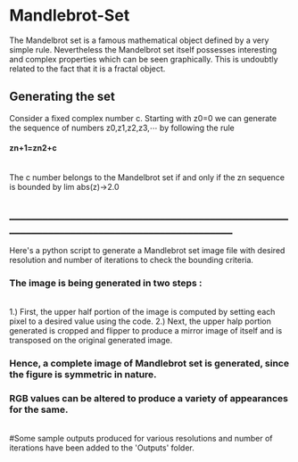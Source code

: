 # Mandlebrot-Set

The Mandelbrot set is a famous mathematical object defined by a very simple rule. Nevertheless the Mandelbrot set itself possesses interesting and complex properties which can be seen graphically. This is undoubtly related to the fact that it is a fractal object.

## Generating the set

Consider a fixed complex number c. Starting with z0=0 we can generate the sequence of numbers z0,z1,z2,z3,⋯ by following the rule
<br>
#### zn+1=zn2+c
<br>
The c number belongs to the Mandelbrot set if and only if the zn sequence is bounded by lim abs(z)->2.0

## __________________________________________________________________________________________

Here's a python script to generate a Mandlebrot set image file with desired resolution and number of iterations to check the bounding criteria.

### The image is being generated in two steps :
<br>
1.) First, the upper half portion of the image is computed by setting each pixel to a desired value using the code.
2.) Next, the upper halp portion generated is cropped and flipper to produce a mirror image of itself and is transposed on the original generated image.
<br>

### Hence, a complete image of Mandlebrot set is generated, since the figure is symmetric in nature.

### RGB values can be altered to produce a variety of appearances for the same.
<br>
#Some sample outputs produced for various resolutions and number of iterations have been added to the 'Outputs' folder.
